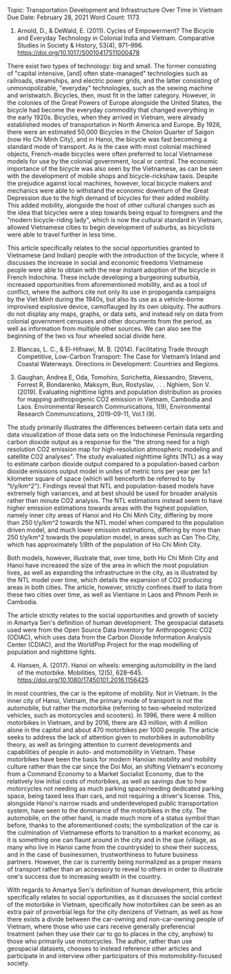 Topic: Transportation Development and Infrastructure Over Time in Vietnam
Due Date: February 28, 2021
Word Count: 1173

1. Arnold, D., & DeWald, E. (2011). Cycles of Empowerment? The Bicycle and Everyday Technology in Colonial India and Vietnam. Comparative Studies in Society & History, 53(4), 971–996. https://doi.org/10.1017/S0010417511000478
  
  There exist two types of technology: big and small. The former consisting of "capital intensive, [and] often state-managed" technologies such as railroads, steamships, and electric power grids, and the latter consisting of unmonopolizable, "everyday" technologies, such as the sewing machine and wristwatch. Bicycles, then, must fit in the latter category. However, in the colonies of the Great Powers of Europe alongside the United States, the bicycle had become the everyday commodity that changed everything in the early 1920s. Bicycles, when they arrived in Vietnam, were already established modes of transportation in North America and Europe. By 1926, there were an estimated 50,000 Bicycles in the Cholon Quarter of Saigon (now Ho Chi Minh City), and in Hanoi, the bicycle was fast becoming a standard mode of transport. As is the case with most colonial machined objects, French-made bicycles were often preferred to local Vietnamese models for use by the colonial government, local or central. The economic importance of the bicycle was also seen by the Vietnamese, as can be seen with the development of mobile shops and bicycle-rickshaw taxis. Despite the prejudice against local machines, however, local bicycle makers and mechanics were able to withstand the economic downturn of the Great Depression due to the high demand of bicycles for their added mobility. This added mobility, alongside the host of other cultural changes such as the idea that bicycles were a step towards being equal to foreigners and the "modern bicycle-riding lady", which is now the cultural standard in Vietnam, allowed Vietnamese cities to begin development of suburbs, as bicyclists were able to travel further in less time.
  
  This article specifically relates to the social opportunities granted to Vietnamese (and Indian) people with the introduction of the bicycle, where it discusses the increase in social and economic freedoms Vietnamese people were able to obtain with the near instant adoption of the bicycle in French Indochina. These include developing a burgeoning suburbia, increased opportunities from aforementioned mobility, and as a tool of conflict, where the authors cite not only its use in propoganda campaigns by the Viet Minh during the 1940s, but also its use as a vehicle-borne improvised explosive device, camoflauged by its own ubiquity. The authors do not display any maps, graphs, or data sets, and instead rely on data from colonial government censuses and other documents from the period, as well as information from multiple other sources. We can also see the beginning of the two vs four wheeled social divide here.

2. Blancas, L. C., & El-Hifnawi, M. B. (2014). Facilitating Trade through Competitive, Low-Carbon Transport: The Case for Vietnam’s Inland and Coastal Waterways. Directions in Development: Countries and Regions.


3. Gaughan, Andrea E, Oda, Tomohiro, Sorichetta, Alessandro, Stevens, Forrest R, Bondarenko, Maksym, Bun, Rostyslav, . . . Nghiem, Son V. (2019). Evaluating nighttime lights and population distribution as proxies for mapping anthropogenic CO2 emission in Vietnam, Cambodia and Laos. Environmental Research Communications, 1(9), Environmental Research Communications, 2019-09-11, Vol.1 (9).

  The study primarily illustrates the differences between certain data sets and data visualization of those data sets on the Indochinese Peninsula regarding carbon dioxide output as a response for the "the strong need for a high resolution CO2 emission map for high-resolution atmospheric modeling and satellite CO2 analyses". The study evaluated nighttime lights (NTL) as a way to estimate carbon dioxide output compared to a population-based carbon dioxide emissions output model in unites of metric tons per year per 1x1 kilometer square of space (which will henceforth be referred to by "t/y/km^2"). Findings reveal that NTL and population-based models have extremely high variances, and at best should be used for broader analysis rather than minute CO2 analysis. The NTL estimations instead seem to have higher emission estimations towards areas with the highest population, namely inner city areas of Hanoi and Ho Chi Minh City, differing by more than 250 t/y/km^2 towards the NTL model when compared to the population driven model, and much lower emission estimations, differing by more than 250 t/y/km^2 towards the population model, in areas such as Can Tho City, which has approximately 1/8th of the population of Ho Chi Minh City.
 
  Both models, however, illustrate that, over time, both Ho Chi Minh City and Hanoi have increased the size of the area in which the most population lives, as well as expanding the infrastructure in the city, as is illustrated by the NTL model over time, which details the expansion of CO2 producing areas in both cities. The article, however, strictly confines itself to data from these two cities over time, as well as Vientiane in Laos and Phnom Penh in Cambodia.
  
  The article strictly relates to the social opportunities and growth of society in Amartya Sen's definition of human development. The geospacial datasets used were from the Open Source Data Inventory for Anthropogenic CO2 (ODIAC), which uses data from the Carbon Dioxide Information Analysis Center (CDIAC), and the WorldPop Project for the map modelling of population and nighttime lights.

4. Hansen, A. (2017). Hanoi on wheels: emerging automobility in the land of the motorbike. Mobilities, 12(5), 628–645. https://doi.org/10.1080/17450101.2016.1156425

  In most countries, the car is the epitome of mobility. Not in Vietnam. In the inner city of Hanoi, Vietnam, the primary mode of transport is not the automobile, but rather the motorbike (referring to two-wheeled motorized vehicles, such as motorcycles and scooters). In 1996, there were 4 million motorbikes in Vietnam, and by 2016, there are 43 million, with 4 million alone in the capitol and about 470 motorbikes per 1000 people. The article seeks to address the lack of attention given to motorbikes in automobility theory, as well as bringing attention to current developments and capabilities of people in auto- and motomobility in Vietnam. These motorbikes have been the basis for modern Hanoian mobility and mobility culture rather than the car since the Doi Moi, an shifting Vietnam's economy from a Command Economy to a Market Socialist Economy, due to the relatively low initial costs of motorbikes, as well as savings due to how motorcycles not needing as much parking space/needing dedicated parking space, being taxed less than cars, and not requiring a driver's license. This, alongside Hanoi's narrow roads and underdeveloped public transportation system, have seen to the dominance of the motorbikes in the city. The automobile, on the other hand, is made much more of a status symbol than before, thanks to the aforementioned costs; the symbolization of the car is the culmination of Vietnamese efforts to transition to a market economy, as it is something one can flaunt around in the city and in the que (village, as many who live in Hanoi came from the countryside) to show their success, and in the case of businessmen, trustworthiness to future business partners. However, the car is currently being normalized as a proper means of transport rather than an accessory to reveal to others in order to illustrate one's success due to increasing wealth in the country.
  
  With regards to Amartya Sen's definition of human development, this article specifically relates to social opportunities, as it discusses the social context of the motorbike in Vietnam, specifically how motorbikes can be seen as an extra pair of proverbial legs for the city denizens of Vietnam, as well as how there exists a divide between the car-owning and non-car-owning people of Vietnam, where those who use cars receive generally preferencial treatment (when they use their car to go to places in the city, anyhow) to those who primarily use motorcycles. The author, rather than use geospacial datasets, chooses to instead reference other articles and participate in and interview other participators of this motomobility-focused society.

